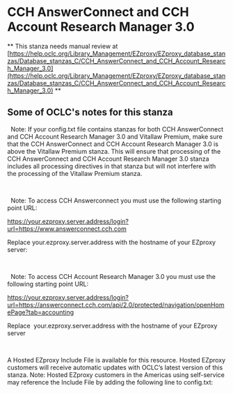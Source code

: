 # CCH AnswerConnect and CCH Account Research Manager 3.0
** This stanza needs manual review at [https://help.oclc.org/Library_Management/EZproxy/EZproxy_database_stanzas/Database_stanzas_C/CCH_AnswerConnect_and_CCH_Account_Research_Manager_3.0](https://help.oclc.org/Library_Management/EZproxy/EZproxy_database_stanzas/Database_stanzas_C/CCH_AnswerConnect_and_CCH_Account_Research_Manager_3.0) **

## Some of OCLC's notes for this stanza

&nbsp; Note: If your config.txt file contains stanzas for both CCH AnswerConnect and CCH Account Research Manager 3.0 and Vitallaw Premium, make sure that the CCH AnswerConnect and CCH Account Research Manager 3.0 is above the Vitallaw Premium stanza. This will ensure that processing of the CCH AnswerConnect and CCH Account Research Manager 3.0 stanza includes all processing directives in that stanza but will not interfere with the processing of the Vitallaw Premium stanza.

&nbsp;

&nbsp; Note: To access CCH Answerconnect you must use the following starting point URL:

https://your.ezproxy.server.address/login?url=https://www.answerconnect.cch.com

Replace your.ezproxy.server.address with the hostname of your EZproxy server:

&nbsp;

&nbsp; Note: To access&nbsp;CCH Account Research Manager 3.0 you must use the following starting point URL:

https://your.ezproxy.server.address/login?url=https://answerconnect.cch.com/api/2.0/protected/navigation/openHomePage?tab=accounting

Replace&nbsp; your.ezproxy.server.address with the hostname of your EZproxy server

&nbsp;

A Hosted EZproxy Include File is available for this resource. Hosted EZproxy customers will receive automatic updates with OCLC&rsquo;s latest version of this stanza. Note: Hosted EZproxy customers in the Americas using self-service may reference the Include File by adding the following line to config.txt:

&nbsp;
